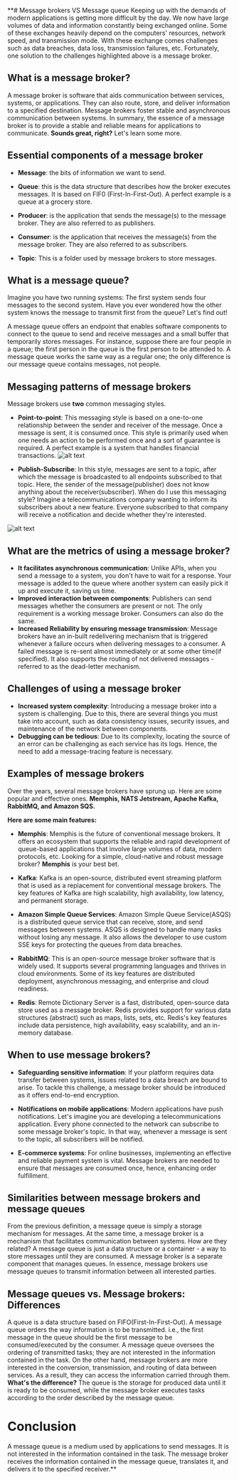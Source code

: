 **# Message brokers VS Message queue
Keeping up with the demands of modern applications is getting more difficult by the day. We now have large volumes of data and information constantly being exchanged online. Some of these exchanges heavily depend on the computers' resources, network speed, and transmission mode. With these exchange comes challenges such as data breaches, data loss, transmission failures, etc. Fortunately, one solution to the challenges highlighted above is a message broker.

## What is a message broker?
A message broker is software that aids communication between services, systems, or applications. They can also route, store, and deliver information to a specified destination. Message brokers foster stable and asynchronous communication between systems. In summary, the essence of a message broker is to provide a stable and reliable means for applications to communicate. **Sounds great, right?** Let's learn some more.

## Essential components of a message broker
- **Message**: the bits of information we want to send.
- **Queue**: this is the data structure that describes how the broker executes messages. It is based on FIF0 (First-In-First-Out). A perfect example is a queue at a grocery store.
- **Producer**: is the application that sends the message(s) to the message broker. They are also referred to as publishers.
- **Consumer**: is the application that receives the message(s) from the message broker. They are also referred to as subscribers.
  
- **Topic**: This is a folder used by message brokers to store messages.

## What is a message queue?
Imagine you have two running systems: The first system sends four messages to the second system. Have you ever wondered how the other system knows the message to transmit first from the queue? Let's find out!

A message queue offers an endpoint that enables software components to connect to the queue to send and receive messages and a small buffer that temporarily stores messages. For instance, suppose there are four people in a queue; the first person in the queue is the first person to be attended to. A message queue works the same way as a regular one; the only difference is our message queue contains messages, not people.

## Messaging patterns of message brokers
Message brokers use **two** common messaging styles.
- **Point-to-point**: This messaging style is based on a one-to-one relationship between the sender and receiver of the message. Once a message is sent, it is consumed once. This style is primarily used when one needs an action to be performed once and a sort of guarantee is required. A perfect example is a system that handles financial transactions.
![alt text](https://prosper-django-bucket.s3.us-east-2.amazonaws.com/mephis-1.jpg)

  
- **Publish-Subscribe**: In this style, messages are sent to a topic, after which the message is broadcasted to all endpoints subscribed to that topic. Here, the sender of the message(publisher) does not know anything about the receiver(subscriber). When do I use this messaging style? Imagine a telecommunications company wanting to inform its subscribers about a new feature. Everyone subscribed to that company will receive a notification and decide whether they're interested.
  
![alt text](https://prosper-django-bucket.s3.us-east-2.amazonaws.com/memphis-2.jpg)
  
## What are the metrics of using a message broker?
- **It facilitates asynchronous communication**: Unlike APIs, when you send a message to a system, you don't have to wait for a response. Your message is added to the queue where another system can easily pick it up and execute it, saving us time.
- **Improved interaction between components**: Publishers can send messages whether the consumers are present or not. The only requirement is a working message broker. Consumers can also do the same.
- **Increased Reliability by ensuring message transmission**: Message brokers have an in-built redelivering mechanism that is triggered whenever a failure occurs when delivering messages to a consumer. A failed message is re-sent almost immediately or at some other time(if specified). It also supports the routing of not delivered messages - referred to as the dead-letter mechanism.
  
## Challenges of using a message broker
- **Increased system complexity**: Introducing a message broker into a system is challenging. Due to this, there are several things you must take into account, such as data consistency issues, security issues, and maintenance of the network between components.
- **Debugging can be tedious**: Due to its complexity, locating the source of an error can be challenging as each service has its logs. Hence, the need to add a message-tracing feature is necessary.
  
## Examples of message brokers
Over the years, several message brokers have sprung up. Here are some popular and effective ones. **Memphis, NATS Jetstream, Apache Kafka, RabbitMQ, and Amazon SQS.**

**Here are some main features:**
- **Memphis**: Memphis is the future of conventional message brokers. It offers an ecosystem that supports the reliable and rapid development of queue-based applications that involve large volumes of data, modern protocols, etc. Looking for a simple, cloud-native and robust message broker? **Memphis** is your best bet.
  
- **Kafka**: Kafka is an open-source, distributed event streaming platform that is used as a replacement for conventional message brokers. The key features of Kafka are high scalability, high availability, low latency, and permanent storage.
  
- **Amazon Simple Queue Services**: Amazon Simple Queue Service(ASQS) is a distributed queue service that can receive, store, and send messages between systems. ASQS is designed to handle many tasks without losing any message. It also allows the developer to use custom SSE keys for protecting the queues from data breaches.
- **RabbitMQ**: This is an open-source message broker software that is widely used. It supports several programming languages and thrives in cloud environments. Some of its key features are distributed deployment, asynchronous messaging, and enterprise and cloud readiness.
- **Redis**: Remote Dictionary Server is a fast, distributed, open-source data store used as a message broker. Redis provides support for various data structures (abstract) such as maps, lists, sets, etc. Redis's key features include data persistence, high availability, easy scalability, and an in-memory database.
  
## When to use message brokers?
- **Safeguarding sensitive information**: If your platform requires data transfer between systems, issues related to a data breach are bound to arise. To tackle this challenge, a message broker should be introduced as it offers end-to-end encryption.

- **Notifications on mobile applications**: Modern applications have push notifications. Let's imagine you are developing a telecommunications application. Every phone connected to the network can subscribe to some message broker's topic. In that way, whenever a message is sent to the topic, all subscribers will be notified.
- **E-commerce systems**: For online businesses, implementing an effective and reliable payment system is vital. Message brokers are needed to ensure that messages are consumed once, hence, enhancing order fulfillment.
## Similarities between message brokers and message queues
From the previous definition, a message queue is simply a storage mechanism for messages. At the same time, a message broker is a mechanism that facilitates communication between systems. How are they related? A message queue is just a data structure or a container - a way to store messages until they are consumed. A message broker is a separate component that manages queues. In essence, message brokers use message queues to transmit information between all interested parties.

## Message queues vs. Message brokers: Differences
A queue is a data structure based on FIFO(First-In-First-Out). A message queue orders the way information is to be transmitted. i.e., the first message in the queue should be the first message to be consumed/executed by the consumer. A message queue oversees the ordering of transmitted tasks; they are not interested in the information contained in the task. On the other hand, message brokers are more interested in the conversion, transmission, and routing of data between services. As a result, they can access the information carried through them. **What's the difference?** The queue is the storage for produced data until it is ready to be consumed, while the message broker executes tasks according to the order described by the message queue.
# Conclusion
A message queue is a medium used by applications to send messages. It is not interested in the information contained in the task. The message broker receives the information contained in the message queue, translates it, and delivers it to the specified receiver.**
